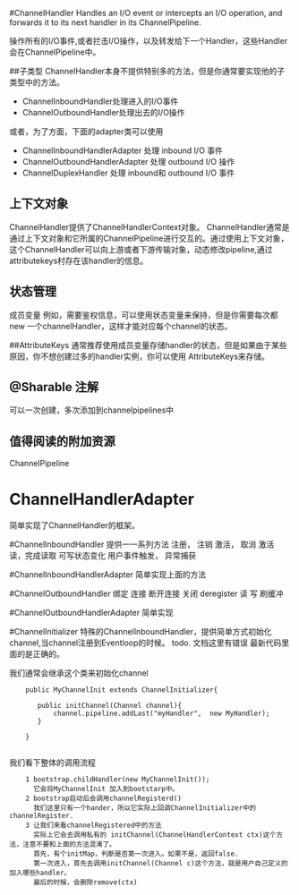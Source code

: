 #ChannelHandler
Handles an I/O event or intercepts an I/O operation, and forwards it to its next handler in its ChannelPipeline.

操作所有的I/O事件,或者拦击I/O操作，以及转发给下一个Handler，这些Handler会在ChannelPipeline中。

##子类型
ChannelHandler本身不提供特别多的方法，但是你通常要实现他的子类型中的方法。  

* ChannelInboundHandler处理进入的I/O事件
* ChannelOutboundHandler处理出去的I/O操作

或者，为了方面，下面的adapter类可以使用

* ChannelInboundHandlerAdapter 处理 inbound I/O 事件
* ChannelOutboundHandlerAdapter 处理 outbound I/O 操作
* ChannelDuplexHandler 处理 inbound和 outbound I/O 事件


## 上下文对象
ChannelHandler提供了ChannelHandlerContext对象。 ChannelHandler通常是通过上下文对象和它所属的ChannelPipeline进行交互的。通过使用上下文对象，这个ChannelHandler可以向上游或者下游传输对象，动态修改pipeline,通过attributekeys村存在该handler的信息。


## 状态管理

成员变量
例如，需要鉴权信息，可以使用状态变量来保持，但是你需要每次都new 一个channelHandler，这样才能对应每个channel的状态。

##AttributeKeys
 通常推荐使用成员变量存储handler的状态，但是如果由于某些原因，你不想创建过多的handler实例，你可以使用 AttributeKeys来存储。
 
 
## @Sharable 注解
可以一次创建，多次添加到channelpipelines中

## 值得阅读的附加资源
ChannelPipeline 

# ChannelHandlerAdapter
简单实现了ChannelHandler的框架。

#ChannelInboundHandler
提供一一系列方法
注册，
注销
激活，
取消
激活
读，完成读取
可写状态变化
用户事件触发，
异常捕获

#ChannelInboundHandlerAdapter
简单实现上面的方法

#ChannelOutboundHandler
绑定
连接
断开连接
关闭
deregister 
读
写
刷缓冲

#ChannelOutboundHandlerAdapter
简单实现

#ChannelInitializer
特殊的ChannelInboundHandler，提供简单方式初始化channel,当channel注册到Eventloop的时候。
todo. 文档这里有错误 最新代码里面的是正确的。

我们通常会继承这个类来初始化channel

```
    public MyChannelInit extends ChannelInitializer{
     
       public initChannel(Channel channel){
           channel.pipeline.addLast("myHandler",  new MyHandler);
       }
       
    }
    
```

我们看下整体的调用流程 

```
    1 bootstrap.childHandler(new MyChannelInit());
      它会将MyChannelInit 加入到bootstarp中。
    2 bootstrap启动后会调用channelRegisterd()
      我们这里只有一个hander，所以它实际上回调ChannelInitializer中的channelRegister.
    3 让我们来看channelRegistered中的方法  
      实际上它会去调用私有的 initChannel(ChannelHandlerContext ctx)这个方法，注意不要和上面的方法混淆了。
      首先，有个initMap，判断是否第一次进入。如果不是，返回false.
      第一次进入，首先去调用initChannel(Channel c)这个方法，就是用户自己定义的加入哪些handler。
      最后的时候，会删除remove(ctx)
       
       
      
```